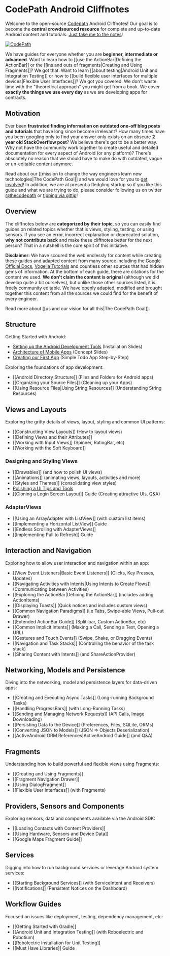 # CodePath Android Cliffnotes

Welcome to the open-source [Codepath](http://thecodepath.com) Android Cliffnotes! Our goal is to become the **central crowdsourced resource** for complete and up-to-date Android content and tutorials. [Just take me to the notes](https://github.com/thecodepath/android_guides/wiki#structure)!

[![CodePath](http://i.imgur.com/XgxWfyF.png)](http://thecodepath.com)

We have guides for everyone whether you are **beginner, intermediate or advanced**. Want to learn how to [[use the ActionBar|Defining the ActionBar]] or the [[ins and outs of fragments|Creating and Using Fragments]]? We got that. Want to learn [[about testing|Android Unit and Integration Testing]] or how to [[build flexible user interfaces for multiple devices|Flexible User Interfaces]]? We got you covered. We don't waste time with the "theoretical approach" you might get from a book. We cover **exactly the things we use every day** as we are developing apps for contracts.

## Motivation

Ever been **frustrated finding information on outdated one-off blog posts and tutorials** that have long since become irrelevant? How many times have you been googling only to find your answer only exists on an obscure **2 year old StackOverflow post**? We believe there's got to be a better way. Why not have the community work together to create useful and detailed documentation for every aspect of Android (or any platform)? There's absolutely no reason that we should have to make do with outdated, vague or un-editable content anymore.

Read about our [[mission to change the way engineers learn new technologies|The CodePath Goal]] and we would love for you to [get involved](https://github.com/thecodepath/android_guides/wiki/The-CodePath-Goal#how-do-i-help)! In addition, we are at present a fledgling startup so if you like this guide and what we are trying to do, please consider following us on twitter [@thecodepath](https://twitter.com/thecodepath) or [tipping via gittip](https://www.gittip.com/nesquena/)! 

## Overview

The cliffnotes below are **categorized by their topic**, so you can easily find guides on related topics whether that is views, styling, testing, or using sensors. If you see an error, incorrect explanation or deprecated solution, **why not contribute back** and make these cliffnotes better for the next person? That in a nutshell is the core spirit of this initiative.

**Disclaimer:** We have scoured the web endlessly for content while creating these guides and adapted content from many source including the [Google Official Docs](http://developer.android.com/guide/components/index.html), [Vogella Tutorials](http://www.vogella.com/android.html) and countless other sources that had hidden gems of information. At the bottom of each guide, there are citations for the content we used. **We don't claim the content is original** (although we did develop quite a bit ourselves), but unlike those other sources listed, it is freely community editable. We have openly adapted, modified and brought together this content from all the sources we could find for the benefit of every engineer.

Read more about [[us and our vision for all this|The CodePath Goal]].

## Structure

Getting Started with Android:

* [Setting up the Android Development Tools](http://goo.gl/Ml9YN) (Installation Slides)
* [Architecture of Mobile Apps](http://goo.gl/AAsGLx) (Concept Slides)
* [Creating our First App](http://goo.gl/pBKfYP) (Simple Todo App Step-by-Step)

Exploring the foundations of app development:

* [[Android Directory Structure]] (Files and Folders for Android apps)
* [[Organizing your Source Files]] (Cleaning up your Apps)
* [[Using Resource Files|Using String Resources]] (Understanding String Resources)

## Views and Layouts

Exploring the gritty details of views, layout, styling and common UI patterns:

* [[Constructing View Layouts]] (How to layout views)
* [[Defining Views and their Attributes]]
* [[Working with Input Views]] (Spinner, RatingBar, etc)
* [[Working with the Soft Keyboard]]

### Designing and Styling Views

* [[Drawables]] (and how to polish UI views)
* [[Animations]] (animating views, layouts, activities and more)
* [[Styles and Themes]] (consolidating view styles)
* [Polishing a UI Tips and Tools](https://gist.github.com/nesquena/6c567083aec13d868017)
* [[Cloning a Login Screen Layout]] Guide (Creating attractive UIs, Q&A)

### AdapterViews

* [[Using an ArrayAdapter with ListView]] (with custom list items)
* [[Implementing a Horizontal ListView]] Guide
* [[Endless Scrolling with AdapterViews]]
* [[Implementing Pull to Refresh]] Guide

## Interaction and Navigation

Exploring how to allow user interaction and navigation within an app:

* [[View Event Listeners|Basic Event Listeners]] (Clicks, Key Presses, Updates)
* [[Navigating Activities with Intents|Using Intents to Create Flows]] (Communicating between Activities)
* [[Exploring the ActionBar|Defining the ActionBar]] (includes adding ActionItems)
* [[Displaying Toasts]] (Quick notices and includes custom views)
* [[Common Navigation Paradigms]] (i.e Tabs, Swipe-able Views, Pull-out Drawer)
* [[Extended ActionBar Guide]] (Split-bar, Custom ActionBar, etc)
* [[Common Implicit Intents]] (Making a Call, Sending a Text, Opening a URL)
* [[Gestures and Touch Events]] (Swipe, Shake, or Dragging Events)
* [[Navigation and Task Stacks]] (Controlling the behavior of the task stack)
* [[Sharing Content with Intents]] (and ShareActionProvider)

## Networking, Models and Persistence

Diving into the networking, model and persistence layers for data-driven apps:

* [[Creating and Executing Async Tasks]] (Long-running Background Tasks)
* [[Handling ProgressBars]] (with Long-Running Tasks)
* [[Sending and Managing Network Requests]] (API Calls, Image Downloading)
* [[Persisting Data to the Device]] (Preferences, Files, SQLite, ORMs)
* [[Converting JSON to Models]] (JSON => Objects Deserialization)
* [[ActiveAndroid ORM References|ActiveAndroid Guide]] (and Q&A)

## Fragments

Understanding how to build powerful and flexible views using Fragments:

* [[Creating and Using Fragments]]
* [[Fragment Navigation Drawer]]
* [[Using DialogFragment]]
* [[Flexible User Interfaces]] (with Fragments)

## Providers, Sensors and Components

Exploring sensors, data and components available via the Android SDK:

* [[Loading Contacts with Content Providers]]
* [[Using Hardware, Sensors and Device Data]]
* [[Google Maps Fragment Guide]]

## Services

Digging into how to run background services or leverage Android system services:

* [[Starting Background Services]] (with ServiceIntent and Receivers)
* [[Notifications]] (Persistent Notices on the Dashboard)

## Workflow Guides

Focused on issues like deployment, testing, dependency management, etc:

* [[Getting Started with Gradle]]
* [[Android Unit and Integration Testing]] (with Roboelectric and Robotium)
* [[Robolectric Installation for Unit Testing]]
* [[Must Have Libraries]] Guide